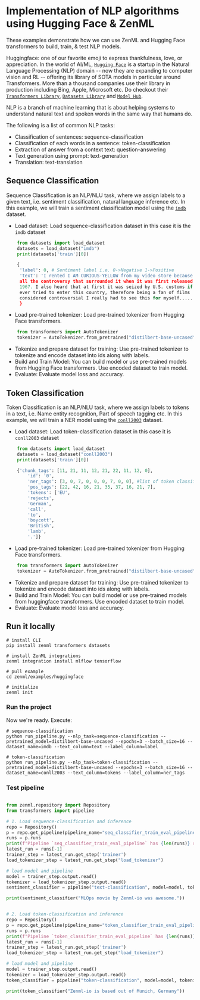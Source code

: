# Implementation of NLP algorithms using Hugging Face & ZenML

These examples demonstrate how we can use ZenML and Hugging Face transformers to build, train, & test NLP models.

Huggingface: one of our favorite emoji to express thankfulness, love, or appreciation. In the world of AI/ML, [`Hugging Face`](https://huggingface.co/) is a startup in the Natural Language Processing (NLP) domain -- now they are expanding to computer vision and RL -- offering its library of SOTA models in particular around Transformers. More than a thousand companies use their library in production including Bing, Apple, Microsoft etc. Do checkout their [`Transformers Library`](https://github.com/huggingface/transformers), [`Datasets Library`](https://github.com/huggingface/datasets) and [`Model Hub`](https://huggingface.co/models).

NLP is a branch of machine learning that is about helping systems to understand natural text and spoken words in the same way that humans do.

The following is a list of common NLP tasks:

- Classification of sentences: sequence-classification
- Classification of each words in a sentence: token-classification
- Extraction of answer from a context text: question-answering
- Text generation using prompt: text-generation
- Translation: text-translation

## Sequence Classification

Sequence Classification is an NLP/NLU task, where we assign labels to a given text, i.e. sentiment classification, natural language inference etc. In this example, we will train a sentiment classification model using the [`imdb`](https://huggingface.co/datasets/imdb) dataset.

- Load dataset: Load sequence-classification dataset in this case it is the `imdb` dataset
```python
    from datasets import load_dataset
    datasets = load_dataset("imdb")
    print(datasets['train'][0])

    {
     'label': 0, # Sentiment label i.e. 0->Negative 1->Positive
     'text': 'I rented I AM CURIOUS-YELLOW from my video store because of
     all the controversy that surrounded it when it was first released in
     1967. I also heard that at first it was seized by U.S. customs if it
     ever tried to enter this country, therefore being a fan of films 
     considered controversial I really had to see this for myself.....'
     }
```

- Load pre-trained tokenizer: Load pre-trained tokenizer from Hugging Face transformers.

```python
    from transformers import AutoTokenizer
    tokenizer = AutoTokenizer.from_pretrained("distilbert-base-uncased")
```

- Tokenize and prepare dataset for training: Use pre-trained tokenizer to tokenize and encode dataset into ids along with labels.
- Build and Train Model: You can build model or use pre-trained models from Hugging Face transformers. Use encoded dataset to train model.
- Evaluate: Evaluate model loss and accuracy.

## Token Classification

Token Classification is an NLP/NLU task, where we assign labels to tokens in a text, i.e. Name entity recognition, Part of speech tagging etc. In this example, we will train a NER model using the [`conll2003`](https://huggingface.co/datasets/conll2003) dataset.

- Load dataset: Load token-classification dataset in this case it is `conll2003` dataset

```python
    from datasets import load_dataset
    datasets = load_dataset("conll2003")
    print(datasets['train'][0])

    {'chunk_tags': [11, 21, 11, 12, 21, 22, 11, 12, 0],
        'id': '0',
        'ner_tags': [3, 0, 7, 0, 0, 0, 7, 0, 0], #list of token classification labels
        'pos_tags': [22, 42, 16, 21, 35, 37, 16, 21, 7],
        'tokens': ['EU',
        'rejects',
        'German',
        'call',
        'to',
        'boycott',
        'British',
        'lamb',
        '.']}
```

- Load pre-trained tokenizer: Load pre-trained tokenizer from Hugging Face transformers.

```python
    from transformers import AutoTokenizer
    tokenizer = AutoTokenizer.from_pretrained("distilbert-base-uncased")
```

- Tokenize and prepare dataset for training: Use pre-trained tokenizer to tokenize and encode dataset into ids along with labels.
- Build and Train Model: You can build model or use pre-trained models from huggingface transformers. Use encoded dataset to train model.
- Evaluate: Evaluate model loss and accuracy.

## Run it locally

```shell
# install CLI
pip install zenml transformers datasets

# install ZenML integrations
zenml integration install mlflow tensorflow

# pull example
cd zenml/examples/huggingface

# initialize
zenml init
```

### Run the project
Now we're ready. Execute:

```shell
# sequence-classification
python run_pipeline.py --nlp_task=sequence-classification --pretrained_model=distilbert-base-uncased --epochs=3 --batch_size=16 --dataset_name=imdb --text_column=text --label_column=label

# token-classification
python run_pipeline.py --nlp_task=token-classification --pretrained_model=distilbert-base-uncased --epochs=3 --batch_size=16 --dataset_name=conll2003 --text_column=tokens --label_column=ner_tags
```

### Test pipeline

```python

from zenml.repository import Repository
from transformers import pipeline

# 1. Load sequence-classification and inference
repo = Repository()
p = repo.get_pipeline(pipeline_name="seq_classifier_train_eval_pipeline")
runs = p.runs
print(f"Pipeline `seq_classifier_train_eval_pipeline` has {len(runs)} run(s)")
latest_run = runs[-1]
trainer_step = latest_run.get_step('trainer')
load_tokenizer_step = latest_run.get_step("load_tokenizer")

# load model and pipeline
model = trainer_step.output.read()
tokenizer = load_tokenizer_step.output.read()
sentiment_classifier = pipeline("text-classification", model=model, tokenizer=tokenizer)

print(sentiment_classifier("MLOps movie by Zenml-io was awesome."))


# 2. Load token-classification and inference
repo = Repository()
p = repo.get_pipeline(pipeline_name="token_classifier_train_eval_pipeline")
runs = p.runs
print(f"Pipeline `token_classifier_train_eval_pipeline` has {len(runs)} run(s)")
latest_run = runs[-1]
trainer_step = latest_run.get_step('trainer')
load_tokenizer_step = latest_run.get_step("load_tokenizer")

# load model and pipeline
model = trainer_step.output.read()
tokenizer = load_tokenizer_step.output.read()
token_classifier = pipeline("token-classification", model=model, tokenizer=tokenizer)

print(token_classifier("Zenml-io is based out of Munich, Germany"))
```
